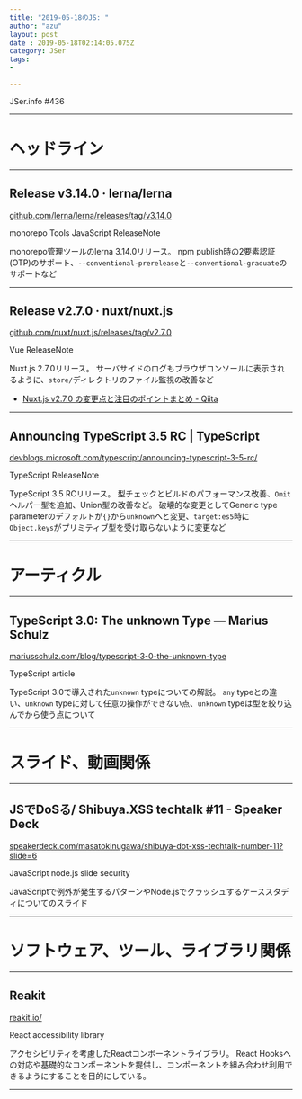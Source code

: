 ```yaml
---
title: "2019-05-18のJS: "
author: "azu"
layout: post
date : 2019-05-18T02:14:05.075Z
category: JSer
tags:
-

---
```


JSer.info #436

----

<h1 class="site-genre">ヘッドライン</h1>

----

## Release v3.14.0 · lerna/lerna
[github.com/lerna/lerna/releases/tag/v3.14.0](https://github.com/lerna/lerna/releases/tag/v3.14.0 "Release v3.14.0 · lerna/lerna")
<p class="jser-tags jser-tag-icon"><span class="jser-tag">monorepo</span> <span class="jser-tag">Tools</span> <span class="jser-tag">JavaScript</span> <span class="jser-tag">ReleaseNote</span></p>

monorepo管理ツールのlerna 3.14.0リリース。
npm publish時の2要素認証(OTP)のサポート、`--conventional-prerelease`と`--conventional-graduate`のサポートなど


----

## Release v2.7.0 · nuxt/nuxt.js
[github.com/nuxt/nuxt.js/releases/tag/v2.7.0](https://github.com/nuxt/nuxt.js/releases/tag/v2.7.0 "Release v2.7.0 · nuxt/nuxt.js")
<p class="jser-tags jser-tag-icon"><span class="jser-tag">Vue</span> <span class="jser-tag">ReleaseNote</span></p>

Nuxt.js 2.7.0リリース。
サーバサイドのログもブラウザコンソールに表示されるように、`store/`ディレクトリのファイル監視の改善など

- [Nuxt.js v2.7.0 の変更点と注目のポイントまとめ - Qiita](https://qiita.com/potato4d/items/43b4f17c73aebc7a2154 "Nuxt.js v2.7.0 の変更点と注目のポイントまとめ - Qiita")

----

## Announcing TypeScript 3.5 RC | TypeScript
[devblogs.microsoft.com/typescript/announcing-typescript-3-5-rc/](https://devblogs.microsoft.com/typescript/announcing-typescript-3-5-rc/ "Announcing TypeScript 3.5 RC | TypeScript")
<p class="jser-tags jser-tag-icon"><span class="jser-tag">TypeScript</span> <span class="jser-tag">ReleaseNote</span></p>

TypeScript 3.5 RCリリース。
型チェックとビルドのパフォーマンス改善、`Omit`ヘルパー型を追加、Union型の改善など。
破壊的な変更としてGeneric type parameterのデフォルトが`{}`から`unknown`へと変更、`target:es5`時に`Object.keys`がプリミティブ型を受け取らないように変更など


----
<h1 class="site-genre">アーティクル</h1>

----

## TypeScript 3.0: The unknown Type — Marius Schulz
[mariusschulz.com/blog/typescript-3-0-the-unknown-type](https://mariusschulz.com/blog/typescript-3-0-the-unknown-type "TypeScript 3.0: The unknown Type — Marius Schulz")
<p class="jser-tags jser-tag-icon"><span class="jser-tag">TypeScript</span> <span class="jser-tag">article</span></p>

TypeScript 3.0で導入された`unknown` typeについての解説。
`any` typeとの違い、`unknown` typeに対して任意の操作ができない点、`unknown` typeは型を絞り込んでから使う点について


----
<h1 class="site-genre">スライド、動画関係</h1>

----

## JSでDoSる/ Shibuya.XSS techtalk #11 - Speaker Deck
[speakerdeck.com/masatokinugawa/shibuya-dot-xss-techtalk-number-11?slide&#x3D;6](https://speakerdeck.com/masatokinugawa/shibuya-dot-xss-techtalk-number-11?slide=6 "JSでDoSる/ Shibuya.XSS techtalk #11 - Speaker Deck")
<p class="jser-tags jser-tag-icon"><span class="jser-tag">JavaScript</span> <span class="jser-tag">node.js</span> <span class="jser-tag">slide</span> <span class="jser-tag">security</span></p>

JavaScriptで例外が発生するパターンやNode.jsでクラッシュするケーススタディについてのスライド


----
<h1 class="site-genre">ソフトウェア、ツール、ライブラリ関係</h1>

----

## Reakit
[reakit.io/](https://reakit.io/ "Reakit")
<p class="jser-tags jser-tag-icon"><span class="jser-tag">React</span> <span class="jser-tag">accessibility</span> <span class="jser-tag">library</span></p>

アクセシビリティを考慮したReactコンポーネントライブラリ。
React Hooksへの対応や基礎的なコンポーネントを提供し、コンポーネントを組み合わせ利用できるようにすることを目的にしている。


----
